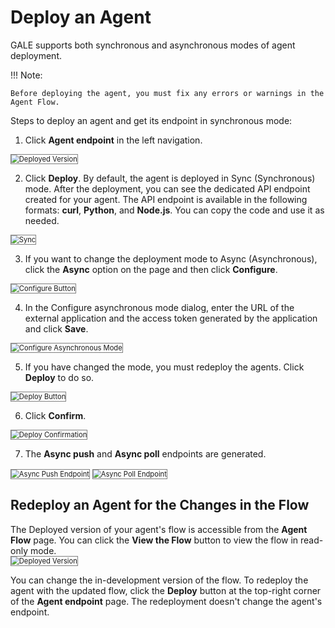 # Deploy an Agent

GALE supports both synchronous and asynchronous modes of agent deployment.

!!! Note:

    Before deploying the agent, you must fix any errors or warnings in the Agent Flow.

 Steps to deploy an agent and get its endpoint in synchronous mode:

1. Click **Agent endpoint** in the left navigation.  
<img src="../images/agents-endpoint.png" alt="Deployed Version" title="Deployed Version" style="border: 1px solid gray; zoom:80%;">

2. Click **Deploy**. By default, the agent is deployed in Sync (Synchronous) mode. After the deployment, you can see the dedicated API endpoint created for your agent. The API endpoint is available in the following formats: **curl**, **Python**, and **Node.js**. You can copy the code and use it as needed.  
<img src="../images/sync-agent-endpoint.png" alt="Sync" title="Sync" style="border: 1px solid gray; zoom:80%;">

3. If you want to change the deployment mode to Async (Asynchronous), click the **Async** option on the page and then click **Configure**.  
<img src="../images/configure-button.png" alt="Configure Button" title="Configure Button" style="border: 1px solid gray; zoom:80%;">

4. In the Configure asynchronous mode dialog, enter the URL of the external application and the access token generated by the application and click **Save**.  
<img src="../images/configure-asynchronous-mode-popup.png" alt="Configure Asynchronous Mode" title="Configure Asynchronous Mode" style="border: 1px solid gray; zoom:80%;">

5. If you have changed the mode, you must redeploy the agents. Click **Deploy** to do so.  
<img src="../images/deploy-button.png" alt="Deploy Button" title="Deploy Button" style="border: 1px solid gray; zoom:80%;">

6. Click **Confirm**.  
<img src="../images/deploy-confirmation.png" alt="Deploy Confirmation" title="Deploy Confirmation" style="border: 1px solid gray; zoom:80%;">

7. The **Async push** and **Async poll** endpoints are generated.  
<img src="../images/async-push-endpoint.png" alt="Async Push Endpoint" title="Existing Push Endpoint" style="border: 1px solid gray; zoom:80%;">  
<img src="../images/async-poll-endpoint.png" alt="Async Poll Endpoint" title="Async Poll Endpoint" style="border: 1px solid gray; zoom:80%;">

## Redeploy an Agent for the Changes in the Flow

The Deployed version of your agent's flow is accessible from the **Agent Flow** page. You can click the **View the Flow** button to view the flow in read-only mode.  
<img src="../images/deployed-version.png" alt="Deployed Version" title="Deployed Version" style="border: 1px solid gray; zoom:80%;">

You can change the in-development version of the flow. To redeploy the agent with the updated flow, click the **Deploy** button at the top-right corner of the **Agent endpoint** page. The redeployment doesn't change the agent's endpoint.  